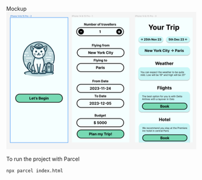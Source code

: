 Mockup
![Project mockup](images/project-mokup.png)

To run the project with Parcel
```
npx parcel index.html
```
